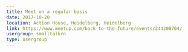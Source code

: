 ```yaml
---
title: Meet on a regular basis
date: 2017-10-20
location: Action House, Heidelberg, Heidelberg
link: https://www.meetup.com/back-to-the-future/events/244200704/
usergroup: smalltalkrn
type: usergroup
---
```

